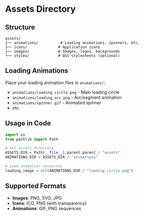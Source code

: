 # Assets Directory

## Structure

```
assets/
├── animations/          # Loading animations, spinners, etc.
├── icons/              # Application icons
├── images/             # Images, logos, backgrounds
└── styles/             # QSS stylesheets (optional)
```

## Loading Animations

Place your loading animation files in `animations/`:

- `animations/loading_circle.png` - Main loading circle
- `animations/loading_arc.png` - Arc/segment animation
- `animations/spinner.gif` - Animated spinner
- etc.

## Usage in Code

```python
import os
from pathlib import Path

# Get assets directory
ASSETS_DIR = Path(__file__).parent.parent / "assets"
ANIMATIONS_DIR = ASSETS_DIR / "animations"

# Load animation resources
loading_image = str(ANIMATIONS_DIR / "loading_circle.png")
```

## Supported Formats

- **Images**: PNG, SVG, JPG
- **Icons**: ICO, PNG (with transparency)
- **Animations**: GIF, PNG sequences
